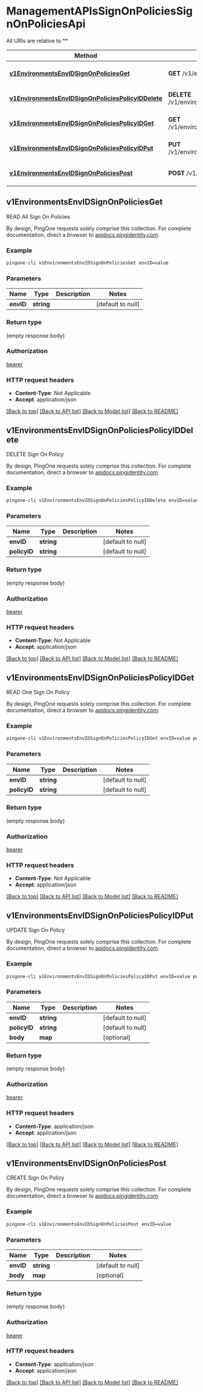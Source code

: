 # ManagementAPIsSignOnPoliciesSignOnPoliciesApi

All URIs are relative to **

Method | HTTP request | Description
------------- | ------------- | -------------
[**v1EnvironmentsEnvIDSignOnPoliciesGet**](ManagementAPIsSignOnPoliciesSignOnPoliciesApi.md#v1EnvironmentsEnvIDSignOnPoliciesGet) | **GET** /v1/environments/{envID}/signOnPolicies | READ All Sign On Policies
[**v1EnvironmentsEnvIDSignOnPoliciesPolicyIDDelete**](ManagementAPIsSignOnPoliciesSignOnPoliciesApi.md#v1EnvironmentsEnvIDSignOnPoliciesPolicyIDDelete) | **DELETE** /v1/environments/{envID}/signOnPolicies/{policyID} | DELETE Sign On Policy
[**v1EnvironmentsEnvIDSignOnPoliciesPolicyIDGet**](ManagementAPIsSignOnPoliciesSignOnPoliciesApi.md#v1EnvironmentsEnvIDSignOnPoliciesPolicyIDGet) | **GET** /v1/environments/{envID}/signOnPolicies/{policyID} | READ One Sign On Policy
[**v1EnvironmentsEnvIDSignOnPoliciesPolicyIDPut**](ManagementAPIsSignOnPoliciesSignOnPoliciesApi.md#v1EnvironmentsEnvIDSignOnPoliciesPolicyIDPut) | **PUT** /v1/environments/{envID}/signOnPolicies/{policyID} | UPDATE Sign On Policy
[**v1EnvironmentsEnvIDSignOnPoliciesPost**](ManagementAPIsSignOnPoliciesSignOnPoliciesApi.md#v1EnvironmentsEnvIDSignOnPoliciesPost) | **POST** /v1/environments/{envID}/signOnPolicies | CREATE Sign On Policy



## v1EnvironmentsEnvIDSignOnPoliciesGet

READ All Sign On Policies

By design, PingOne requests solely comprise this collection. For complete documentation, direct a browser to <a href='https://apidocs.pingidentity.com/pingone/platform/v1/api/'>apidocs.pingidentity.com</a>.

### Example

```bash
pingone-cli v1EnvironmentsEnvIDSignOnPoliciesGet envID=value
```

### Parameters


Name | Type | Description  | Notes
------------- | ------------- | ------------- | -------------
 **envID** | **string** |  | [default to null]

### Return type

(empty response body)

### Authorization

[bearer](../README.md#bearer)

### HTTP request headers

- **Content-Type**: Not Applicable
- **Accept**: application/json

[[Back to top]](#) [[Back to API list]](../README.md#documentation-for-api-endpoints) [[Back to Model list]](../README.md#documentation-for-models) [[Back to README]](../README.md)


## v1EnvironmentsEnvIDSignOnPoliciesPolicyIDDelete

DELETE Sign On Policy

By design, PingOne requests solely comprise this collection. For complete documentation, direct a browser to <a href='https://apidocs.pingidentity.com/pingone/platform/v1/api/'>apidocs.pingidentity.com</a>.

### Example

```bash
pingone-cli v1EnvironmentsEnvIDSignOnPoliciesPolicyIDDelete envID=value policyID=value
```

### Parameters


Name | Type | Description  | Notes
------------- | ------------- | ------------- | -------------
 **envID** | **string** |  | [default to null]
 **policyID** | **string** |  | [default to null]

### Return type

(empty response body)

### Authorization

[bearer](../README.md#bearer)

### HTTP request headers

- **Content-Type**: Not Applicable
- **Accept**: application/json

[[Back to top]](#) [[Back to API list]](../README.md#documentation-for-api-endpoints) [[Back to Model list]](../README.md#documentation-for-models) [[Back to README]](../README.md)


## v1EnvironmentsEnvIDSignOnPoliciesPolicyIDGet

READ One Sign On Policy

By design, PingOne requests solely comprise this collection. For complete documentation, direct a browser to <a href='https://apidocs.pingidentity.com/pingone/platform/v1/api/'>apidocs.pingidentity.com</a>.

### Example

```bash
pingone-cli v1EnvironmentsEnvIDSignOnPoliciesPolicyIDGet envID=value policyID=value
```

### Parameters


Name | Type | Description  | Notes
------------- | ------------- | ------------- | -------------
 **envID** | **string** |  | [default to null]
 **policyID** | **string** |  | [default to null]

### Return type

(empty response body)

### Authorization

[bearer](../README.md#bearer)

### HTTP request headers

- **Content-Type**: Not Applicable
- **Accept**: application/json

[[Back to top]](#) [[Back to API list]](../README.md#documentation-for-api-endpoints) [[Back to Model list]](../README.md#documentation-for-models) [[Back to README]](../README.md)


## v1EnvironmentsEnvIDSignOnPoliciesPolicyIDPut

UPDATE Sign On Policy

By design, PingOne requests solely comprise this collection. For complete documentation, direct a browser to <a href='https://apidocs.pingidentity.com/pingone/platform/v1/api/'>apidocs.pingidentity.com</a>.

### Example

```bash
pingone-cli v1EnvironmentsEnvIDSignOnPoliciesPolicyIDPut envID=value policyID=value
```

### Parameters


Name | Type | Description  | Notes
------------- | ------------- | ------------- | -------------
 **envID** | **string** |  | [default to null]
 **policyID** | **string** |  | [default to null]
 **body** | **map** |  | [optional]

### Return type

(empty response body)

### Authorization

[bearer](../README.md#bearer)

### HTTP request headers

- **Content-Type**: application/json
- **Accept**: application/json

[[Back to top]](#) [[Back to API list]](../README.md#documentation-for-api-endpoints) [[Back to Model list]](../README.md#documentation-for-models) [[Back to README]](../README.md)


## v1EnvironmentsEnvIDSignOnPoliciesPost

CREATE Sign On Policy

By design, PingOne requests solely comprise this collection. For complete documentation, direct a browser to <a href='https://apidocs.pingidentity.com/pingone/platform/v1/api/'>apidocs.pingidentity.com</a>.

### Example

```bash
pingone-cli v1EnvironmentsEnvIDSignOnPoliciesPost envID=value
```

### Parameters


Name | Type | Description  | Notes
------------- | ------------- | ------------- | -------------
 **envID** | **string** |  | [default to null]
 **body** | **map** |  | [optional]

### Return type

(empty response body)

### Authorization

[bearer](../README.md#bearer)

### HTTP request headers

- **Content-Type**: application/json
- **Accept**: application/json

[[Back to top]](#) [[Back to API list]](../README.md#documentation-for-api-endpoints) [[Back to Model list]](../README.md#documentation-for-models) [[Back to README]](../README.md)

